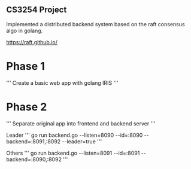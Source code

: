 ## CS3254 Project

Implemented a distributed backend system based on the raft consensus algo in golang.

https://raft.github.io/

# Phase 1
'''
Create a basic web app with golang IRIS
'''

# Phase 2
'''
Separate original app into frontend and backend server
'''

Leader
'''
go run backend.go --listen=8090 --id=:8090 --backend=:8091,:8092 --leader=true
'''

Others
'''
go run backend.go --listen=8091 --id=:8091 --backend=:8090,:8092
'''
